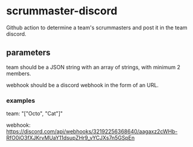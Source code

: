 # scrummaster-discord

Github action to determine a team's scrummasters and post it in the team discord.

## parameters

team should be a JSON string with an array of strings, with minimum 2 members.

webhook should be a discord webhook in the form of an URL.

### examples

team: "["Octo", "Cat"]"

webhook: https://discord.com/api/webhooks/32192256368640/aagaxz2cWHb-RfO0iO3fXJKrvMUaY11dsupZHr9_vYCJXs7n5GSpEn
